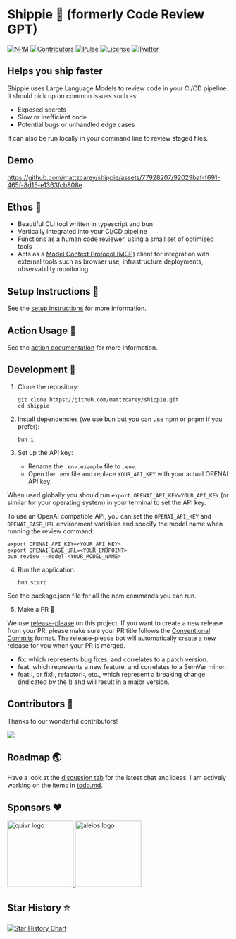 # Shippie 🚢 (formerly Code Review GPT)

[![NPM][npm_badge]][npm]
[![Contributors][contributors_badge]][contributors]
[![Pulse][pulse_badge]][pulse]
[![License][license_badge]][license]
[![Twitter][twitter_badge]][twitter]

## Helps you ship faster

Shippie uses Large Language Models to review code in your CI/CD pipeline. It should pick up on common issues such as:

- Exposed secrets
- Slow or inefficient code
- Potential bugs or unhandled edge cases

It can also be run locally in your command line to review staged files.

## Demo

https://github.com/mattzcarey/shippie/assets/77928207/92029baf-f691-465f-8d15-e1363fcb808e

## Ethos 💭

- Beautiful CLI tool written in typescript and bun
- Vertically integrated into your CI/CD pipeline
- Functions as a human code reviewer, using a small set of optimised tools
- Acts as a [Model Context Protocol (MCP)](https://modelcontextprotocol.io/) client for integration with external tools such as browser use, infrastructure deployments, observability monitoring.

## Setup Instructions 💫

See the [setup instructions](setup.md) for more information.

## Action Usage 🚀

See the [action documentation](action.md) for more information.

## Development 🔧

1. Clone the repository:

   ```shell
   git clone https://github.com/mattzcarey/shippie.git
   cd shippie
   ```

2. Install dependencies (we use bun but you can use npm or pnpm if you prefer):

   ```shell
   bun i
   ```

3. Set up the API key:
   - Rename the `.env.example` file to `.env`.
   - Open the `.env` file and replace `YOUR_API_KEY` with your actual OPENAI API key.

When used globally you should run `export OPENAI_API_KEY=YOUR_API_KEY` (or similar for your operating system) in your terminal to set the API key.

To use an OpenAI compatible API, you can set the `OPENAI_API_KEY` and `OPENAI_BASE_URL` environment variables and specify the model name when running the review command:

```shell
export OPENAI_API_KEY=<YOUR_API_KEY>
export OPENAI_BASE_URL=<YOUR_ENDPOINT>
bun review --model <YOUR_MODEL_NAME>
```

4. Run the application:

   ```shell
   bun start
   ```

See the package.json file for all the npm commands you can run.

5. Make a PR 🎉

We use [release-please](https://github.com/googleapis/release-please) on this project. If you want to create a new release from your PR, please make sure your PR title follows the [Conventional Commits](https://www.conventionalcommits.org/en/v1.0.0/) format. The release-please bot will automatically create a new release for you when your PR is merged.

- fix: which represents bug fixes, and correlates to a patch version.
- feat: which represents a new feature, and correlates to a SemVer minor.
- feat!:, or fix!:, refactor!:, etc., which represent a breaking change (indicated by the !) and will result in a major version.

## Contributors 🙏

Thanks to our wonderful contributors!

<a href="https://github.com/mattzcarey/shippie/graphs/contributors">
  <img src="https://contrib.rocks/image?repo=mattzcarey/shippie" />
</a>

## Roadmap 🌏

Have a look at the [discussion tab](https://github.com/mattzcarey/shippie/discussions) for the latest chat and ideas. I am actively working on the items in [todo.md](todo.md).

## Sponsors ❤️

<a href="https://www.quivr.app/">
    <img src="https://github.com/mattzcarey/shippie/assets/77928207/30361248-3159-4535-8efb-b114989ae886" alt="quivr logo" width="150" height="150">
</a>

<a href="https://www.aleios.com/">
    <img src="https://github.com/mattzcarey/shippie/assets/77928207/a47c2460-b866-433f-a4c9-efb5737d4fed" alt="aleios logo" width="150" height="150">
</a>

## Star History ⭐️

[![Star History Chart](https://api.star-history.com/svg?repos=mattzcarey/shippie&type=Date)](https://star-history.com/#mattzcarey/shippie&Date)

<!-- Badges -->

[npm]: https://www.npmjs.com/package/shippie
[npm_badge]: https://img.shields.io/npm/dm/shippie.svg
[license]: https://opensource.org/licenses/MIT
[license_badge]: https://img.shields.io/github/license/mattzcarey/shippie.svg?color=blue&style=flat-square&ghcache=unused
[contributors]: https://github.com/mattzcarey/shippie/graphs/contributors
[contributors_badge]: https://img.shields.io/github/contributors/mattzcarey/shippie
[pulse]: https://github.com/mattzcarey/shippie/pulse
[pulse_badge]: https://img.shields.io/github/commit-activity/m/mattzcarey/shippie
[twitter]: https://twitter.com/intent/follow?screen_name=mattzcarey
[twitter_badge]: https://img.shields.io/twitter/follow/mattzcarey?style=social&logo=twitter

